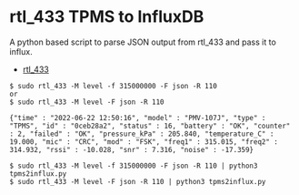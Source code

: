 # rtl_433 TPMS to InfluxDB

A python based script to parse JSON output from rtl_433 and pass it to influx.
* [rtl_433](https://github.com/merbanan/rtl_433)

```
$ sudo rtl_433 -M level -f 315000000 -F json -R 110
or
$ sudo rtl_433 -M level -F json -R 110

{"time" : "2022-06-22 12:50:16", "model" : "PMV-107J", "type" : "TPMS", "id" : "0ceb28a2", "status" : 16, "battery" : "OK", "counter" : 2, "failed" : "OK", "pressure_kPa" : 205.840, "temperature_C" : 19.000, "mic" : "CRC", "mod" : "FSK", "freq1" : 315.015, "freq2" : 314.932, "rssi" : -10.028, "snr" : 7.316, "noise" : -17.359}

$ sudo rtl_433 -M level -f 315000000 -F json -R 110 | python3 tpms2influx.py
$ sudo rtl_433 -M level -F json -R 110 | python3 tpms2influx.py

